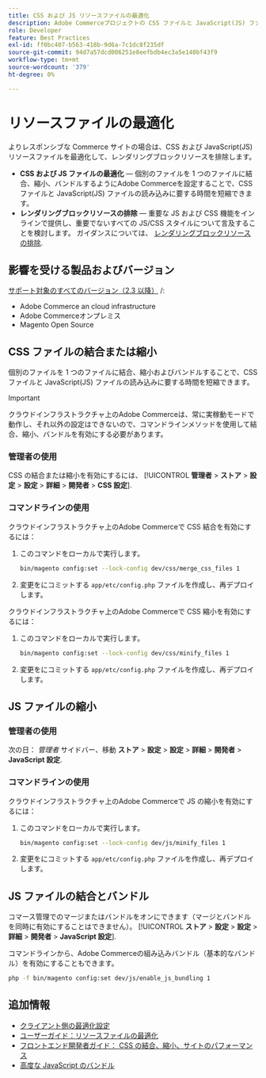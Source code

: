 ```yaml
---
title: CSS および JS リソースファイルの最適化
description: Adobe Commerceプロジェクトの CSS ファイルと JavaScript(JS) ファイルを管理者またはコマンドラインから結合および縮小する方法について説明します。
role: Developer
feature: Best Practices
exl-id: ff0bc407-b563-418b-9d6a-7c1dc8f235df
source-git-commit: 94d7a57dcd006251e8eefbdb4ec3a5e140bf43f9
workflow-type: tm+mt
source-wordcount: '379'
ht-degree: 0%

---
```


# リソースファイルの最適化

よりレスポンシブな Commerce サイトの場合は、CSS および JavaScript(JS) リソースファイルを最適化して、レンダリングブロックリソースを排除します。

- **CSS および JS ファイルの最適化** — 個別のファイルを 1 つのファイルに結合、縮小、バンドルするようにAdobe Commerceを設定することで、CSS ファイルと JavaScript(JS) ファイルの読み込みに要する時間を短縮できます。
- **レンダリングブロックリソースの排除** — 重要な JS および CSS 機能をインラインで提供し、重要でないすべての JS/CSS スタイルについて言及することを検討します。 ガイダンスについては、 [レンダリングブロックリソースの排除](https://web.dev/render-blocking-resources/).

## 影響を受ける製品およびバージョン

[サポート対象のすべてのバージョン（2.3 以降）](../../../release/versions.md) /:

- Adobe Commerce an cloud infrastructure
- Adobe Commerceオンプレミス
- Magento Open Source

## CSS ファイルの結合または縮小

個別のファイルを 1 つのファイルに結合、縮小およびバンドルすることで、CSS ファイルと JavaScript(JS) ファイルの読み込みに要する時間を短縮できます。

>[!IMPORTANT]
>
>クラウドインフラストラクチャ上のAdobe Commerceは、常に実稼動モードで動作し、それ以外の設定はできないので、コマンドラインメソッドを使用して結合、縮小、バンドルを有効にする必要があります。

### 管理者の使用

CSS の結合または縮小を有効にするには、 [!UICONTROL **管理者** > **ストア** > **設定** > **設定** > **詳細** > **開発者** > **CSS 設定**].

### コマンドラインの使用

クラウドインフラストラクチャ上のAdobe Commerceで CSS 結合を有効にするには：

1. このコマンドをローカルで実行します。

   ```bash
   bin/magento config:set --lock-config dev/css/merge_css_files 1
   ```

1. 変更をにコミットする `app/etc/config.php` ファイルを作成し、再デプロイします。

クラウドインフラストラクチャ上のAdobe Commerceで CSS 縮小を有効にするには：

1. このコマンドをローカルで実行します。

   ```bash
   bin/magento config:set --lock-config dev/css/minify_files 1
   ```

1. 変更をにコミットする `app/etc/config.php` ファイルを作成し、再デプロイします。

## JS ファイルの縮小

### 管理者の使用

次の日： *管理者* サイドバー、移動 **ストア** > **設定** > **設定** > **詳細** > **開発者** > **JavaScript 設定**.

### コマンドラインの使用

クラウドインフラストラクチャ上のAdobe Commerceで JS の縮小を有効にするには：

1. このコマンドをローカルで実行します。

   ```bash
   bin/magento config:set --lock-config dev/js/minify_files 1
   ```

1. 変更をにコミットする `app/etc/config.php` ファイルを作成し、再デプロイします。

## JS ファイルの結合とバンドル

コマース管理でのマージまたはバンドルをオンにできます（マージとバンドルを同時に有効にすることはできません）。 [!UICONTROL **ストア** > **設定** > **設定** > **詳細** > **開発者** > **JavaScript 設定**].

コマンドラインから、Adobe Commerceの組み込みバンドル（基本的なバンドル）を有効にすることもできます。

```bash
php -f bin/magento config:set dev/js/enable_js_bundling 1
```

## 追加情報

- [クライアント側の最適化設定](../../../performance/configuration.md#client-side-optimization-settings)
- [ユーザーガイド：リソースファイルの最適化](https://docs.magento.com/user-guide/system/file-optimization.html)
- [フロントエンド開発者ガイド： CSS の結合、縮小、サイトのパフォーマンス](https://developer.adobe.com/commerce/frontend-core/guide/css/#css-merging-minification-and-performance)
- [高度な JavaScript のバンドル](../../../performance/advanced-js-bundling.md)

